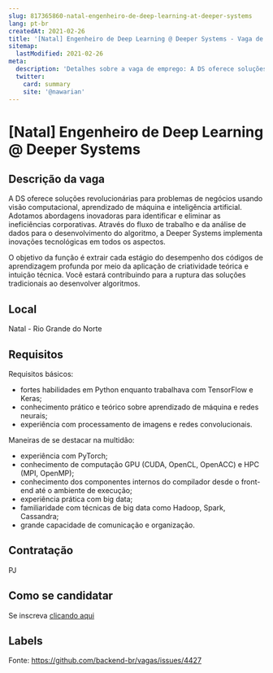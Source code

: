 ```yaml
---
slug: 817365860-natal-engenheiro-de-deep-learning-at-deeper-systems
lang: pt-br
createdAt: 2021-02-26
title: '[Natal] Engenheiro de Deep Learning @ Deeper Systems - Vaga de Emprego'
sitemap:
  lastModified: 2021-02-26
meta:
  description: 'Detalhes sobre a vaga de emprego: A DS oferece soluções revolucionárias para problemas de negócios usando visão computacional, aprendizado de máquina e inteligência artificial. Adotamos abordagens inovadoras para identificar e eliminar as ineficiências corporativas. Através do fluxo de trabalho e da análise de dados para o desenvolvimento do algoritmo, a Deeper Systems implementa inovações tecnológicas em todos os aspectos. O objetivo da função é extrair cada estágio do desempenho dos códigos de aprendizagem profunda por meio da aplicação de criatividade teórica e intuição técnica. Você estará contribuindo para a ruptura das soluções tradicionais ao desenvolver algoritmos.'
  twitter:
    card: summary
    site: '@nawarian'
---
```


# [Natal] Engenheiro de Deep Learning @ Deeper Systems

## Descrição da vaga

A DS oferece soluções revolucionárias para problemas de negócios usando visão computacional, aprendizado de máquina e inteligência artificial. Adotamos abordagens inovadoras para identificar e eliminar as ineficiências corporativas. Através do fluxo de trabalho e da análise de dados para o desenvolvimento do algoritmo, a Deeper Systems implementa inovações tecnológicas em todos os aspectos.

O objetivo da função é extrair cada estágio do desempenho dos códigos de aprendizagem profunda por meio da aplicação de criatividade teórica e intuição técnica. Você estará contribuindo para a ruptura das soluções tradicionais ao desenvolver algoritmos.

## Local

Natal - Rio Grande do Norte

## Requisitos

Requisitos básicos:
- fortes habilidades em Python enquanto trabalhava com TensorFlow e Keras;
- conhecimento prático e teórico sobre aprendizado de máquina e redes neurais;
- experiência com processamento de imagens e redes convolucionais.

Maneiras de se destacar na multidão:
- experiência com PyTorch;
- conhecimento de computação GPU (CUDA, OpenCL, OpenACC) e HPC (MPI, OpenMP);
- conhecimento dos componentes internos do compilador desde o front-end até o ambiente de execução;
- experiência prática com big data;
- familiaridade com técnicas de big data como Hadoop, Spark, Cassandra;
- grande capacidade de comunicação e organização.

## Contratação

PJ

## Como se candidatar

Se inscreva [clicando aqui](https://www.pyjobs.com.br/job/2145)

## Labels



Fonte: https://github.com/backend-br/vagas/issues/4427